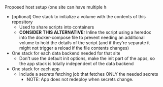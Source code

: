 Proposed host setup (one site can have multiple h

- [optional] One stack to initialize a volume with the contents of this repository
  - Used to share scripts into containers
  - **CONSIDER THIS ALTERNATIVE:** Inline the script using a heredoc into the docker-compose file to prevent needing an additional volume to hold the details of the script (and if they're separate it might not trigger a reload if the file contents changes)
- One stack for each data backend needed for that site
  - Don't use the default init options, make the init part of the apps, so the app stack is totally independent of the data backend
- One stack for each app
  - Include a secrets fetching job that fetches ONLY the needed secrets
    - NOTE: App does not redeploy when secrets change.
